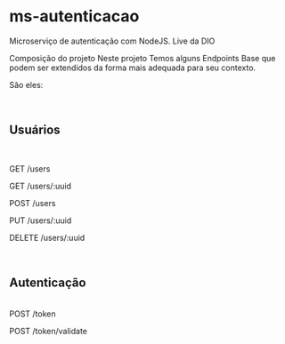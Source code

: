 # ms-autenticacao
Microserviço de autenticação com NodeJS. Live da DIO

Composição do projeto
Neste projeto Temos alguns Endpoints Base que podem ser extendidos da forma mais adequada para seu contexto.

São eles:

<br>
<h2>Usuários</h2>

<br>

GET /users

GET /users/:uuid

POST /users

PUT /users/:uuid

DELETE /users/:uuid

<br>
<h2>Autenticação</h2>

<br>
POST /token

POST /token/validate

